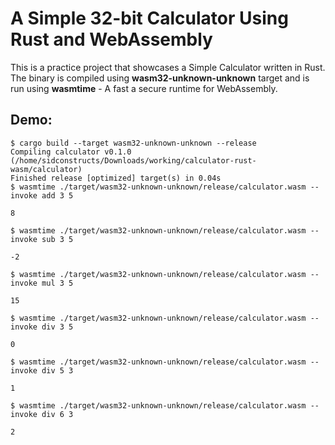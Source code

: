 # A Simple 32-bit Calculator Using Rust and WebAssembly

This is a practice project that showcases a Simple Calculator written in Rust. The binary is compiled using **wasm32-unknown-unknown** target and is run using **wasmtime** - A fast a secure runtime for WebAssembly.

## Demo:
```
$ cargo build --target wasm32-unknown-unknown --release
Compiling calculator v0.1.0 (/home/sidconstructs/Downloads/working/calculator-rust-wasm/calculator)
Finished release [optimized] target(s) in 0.04s
$ wasmtime ./target/wasm32-unknown-unknown/release/calculator.wasm --invoke add 3 5

8

$ wasmtime ./target/wasm32-unknown-unknown/release/calculator.wasm --invoke sub 3 5

-2

$ wasmtime ./target/wasm32-unknown-unknown/release/calculator.wasm --invoke mul 3 5

15

$ wasmtime ./target/wasm32-unknown-unknown/release/calculator.wasm --invoke div 3 5

0

$ wasmtime ./target/wasm32-unknown-unknown/release/calculator.wasm --invoke div 5 3

1

$ wasmtime ./target/wasm32-unknown-unknown/release/calculator.wasm --invoke div 6 3

2
```
